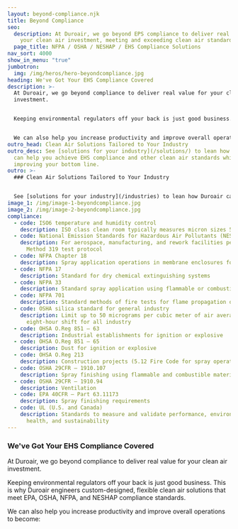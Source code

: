 ```yaml
---
layout: beyond-compliance.njk
title: Beyond Compliance
seo:
  description: At Duroair, we go beyond EPS compliance to deliver real value for
    your clean air investment, meeting and exceeding clean air standards.
  page_title: NFPA / OSHA / NESHAP / EHS Compliance Solutions
nav_sort: 4000
show_in_menu: "true"
jumbotron:
  img: /img/heros/hero-beyondcompliance.jpg
heading: We've Got Your EHS Compliance Covered
description: >-
  At Duroair, we go beyond compliance to deliver real value for your clean air
  investment.


  Keeping environmental regulators off your back is just good business. This is why Duroair engineers custom-designed, flexible clean air solutions that meet EPA, OSHA, NFPA, and NESHAP compliance standards.


  We can also help you increase productivity and improve overall operations to become:
outro_head: Clean Air Solutions Tailored to Your Industry
outro_desc: See [solutions for your industry](/solutions/) to lean how Duroair
  can help you achieve EHS compliance and other clean air standards while
  improving your bottom line.
outro: >-
  ### Clean Air Solutions Tailored to Your Industry


  See [solutions for your industry](/industries) to lean how Duroair can help you achieve EHS compliance and other clean air standards while improving your bottom line.
image_1: /img/image-1-beyondcompliance.jpg
image_2: /img/image-2-beyondcompliance.jpg
compliance:
  - code: ISO6 temperature and humidity control
    description: ISO class clean room typically measures micron sizes 5.0µ, 0.5µ and 0.3µ
  - code: National Emission Standards for Hazardous Air Pollutants (NESHAP)
    description: For aerospace, manufacturing, and rework facilities per EPA’s
      Method 319 test protocol
  - code: NFPA Chapter 18
    description: Spray application operations in membrane enclosures for fire suppression
  - code: NFPA 17
    description: Standard for dry chemical extinguishing systems
  - code: NFPA 33
    description: Standard spray application using flammable or combustible materials
  - code: NFPA 701
    description: Standard methods of fire tests for flame propagation of textiles and films
  - code: OSHA silica standard for general industry
    description: Limit up to 50 micrograms per cubic meter of air averaged during an
      eight-hour shift for all industry
  - code: OHSA O.Reg 851 – 63
    description: Industrial establishments for ignition or explosive
  - code: OHSA O.Reg 851 – 65
    description: Dust for ignition or explosive
  - code: OHSA O.Reg 213
    description: Construction projects (5.12 Fire Code for spray operation)
  - code: OSHA 29CFR – 1910.107
    description: Spray finishing using flammable and combustible material
  - code: OSHA 29CFR – 1910.94
    description: Ventilation
  - code: EPA 40CFR – Part 63.11173
    description: Spray finishing requirements
  - code: UL (U.S. and Canada)
    description: Standards to measure and validate performance, environmental
      health, and sustainability
---
```

### We've Got Your EHS Compliance Covered

At Duroair, we go beyond compliance to deliver real value for your clean air investment.

Keeping environmental regulators off your back is just good business. This is why Duroair engineers custom-designed, flexible clean air solutions that meet EPA, OSHA, NFPA, and NESHAP compliance standards.

We can also help you increase productivity and improve overall operations to become: